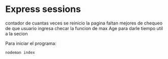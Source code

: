 # Express sessions

contador de cuantas veces se reinicio la pagina faltan mejores de chequeo de que usuario ingresa
checar la funcion de max Age para darle tiempo util a la secion

Para iniciar el programa:

```
nodeman index
```
